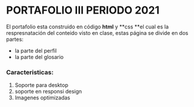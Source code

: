 # PORTAFOLIO III PERIODO 2021

El portafolio esta construido en código **html** y **css **el cual es la respresnatación del conteido visto en clase, estas página se divide en dos partes:

- la parte del perfil
- la parte del glosario

### Caracteristicas:
1. Soporte para desktop
2. soporte en responsi design
3. Imagenes optimizadas
